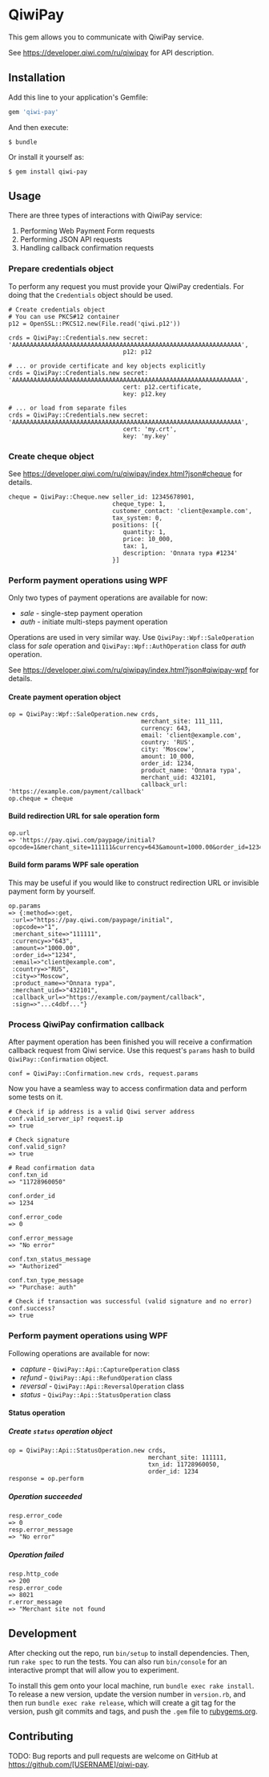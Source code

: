 # QiwiPay

This gem allows you to communicate with QiwiPay service.

See https://developer.qiwi.com/ru/qiwipay for API description.

## Installation

Add this line to your application's Gemfile:

```ruby
gem 'qiwi-pay'
```

And then execute:

    $ bundle

Or install it yourself as:

    $ gem install qiwi-pay


## Usage

There are three types of interactions with QiwiPay service:

1. Performing Web Payment Form requests
2. Performing JSON API requests
3. Handling callback confirmation requests

### Prepare credentials object
To perform any request you must provide your QiwiPay credentials. For doing that the `Credentials` object should be used.

```
# Create credentials object
# You can use PKCS#12 container
p12 = OpenSSL::PKCS12.new(File.read('qiwi.p12'))

crds = QiwiPay::Credentials.new secret: 'AAAAAAAAAAAAAAAAAAAAAAAAAAAAAAAAAAAAAAAAAAAAAAAAAAAAAAAAAAAAAAAA',
                                p12: p12

# ... or provide certificate and key objects explicitly
crds = QiwiPay::Credentials.new secret: 'AAAAAAAAAAAAAAAAAAAAAAAAAAAAAAAAAAAAAAAAAAAAAAAAAAAAAAAAAAAAAAAA',
                                cert: p12.certificate,
                                key: p12.key

# ... or load from separate files
crds = QiwiPay::Credentials.new secret: 'AAAAAAAAAAAAAAAAAAAAAAAAAAAAAAAAAAAAAAAAAAAAAAAAAAAAAAAAAAAAAAAA',
                                cert: 'my.crt',
                                key: 'my.key'
```

### Create cheque object

See https://developer.qiwi.com/ru/qiwipay/index.html?json#cheque for details.
```
cheque = QiwiPay::Cheque.new seller_id: 12345678901,
                             cheque_type: 1,
                             customer_contact: 'client@example.com',
                             tax_system: 0,
                             positions: [{
                                quantity: 1,
                                price: 10_000,
                                tax: 1,
                                description: 'Оплата тура #1234'
                             }]
```

### Perform payment operations using WPF
Only two types of payment operations are available for now:
* *sale* - single-step payment operation
* *auth* - initiate multi-steps payment operation

Operations are used in very similar way. Use `QiwiPay::Wpf::SaleOperation` class for *sale* operation and `QiwiPay::Wpf::AuthOperation` class for *auth* operation.

See https://developer.qiwi.com/ru/qiwipay/index.html?json#qiwipay-wpf for details.

#### Create payment operation object
```
op = QiwiPay::Wpf::SaleOperation.new crds,
                                     merchant_site: 111_111,
                                     currency: 643,
                                     email: 'client@example.com',
                                     country: 'RUS',
                                     city: 'Moscow',
                                     amount: 10_000,
                                     order_id: 1234,
                                     product_name: 'Оплата тура',
                                     merchant_uid: 432101,
                                     callback_url: 'https://example.com/payment/callback'
op.cheque = cheque
```

#### Build redirection URL for sale operation form
```
op.url
=> 'https://pay.qiwi.com/paypage/initial?opcode=1&merchant_site=111111&currency=643&amount=1000.00&order_id=1234&email=client@example.com&country=RUS&city=Moscow&product_name=%D0%9E%D0%BF%D0%BB%D0%B0%D1%82%D0%B0+%D1%82%D1%83%D1%80%D0%B0&merchant_uid=432101&callback_url=https%3A%2F%example.com%2Fpayment%2Fcallback&sign=...c4dbf...'
```

#### Build form params WPF sale operation
This may be useful if you would like to construct redirection URL or invisible payment form by yourself.
```
op.params
=> {:method=>:get,
 :url=>"https://pay.qiwi.com/paypage/initial",
 :opcode=>"1",
 :merchant_site=>"111111",
 :currency=>"643",
 :amount=>"1000.00",
 :order_id=>"1234",
 :email=>"client@example.com",
 :country=>"RUS",
 :city=>"Moscow",
 :product_name=>"Оплата тура",
 :merchant_uid=>"432101",
 :callback_url=>"https://example.com/payment/callback",
 :sign=>"...c4dbf..."}
```

### Process QiwiPay confirmation callback
After payment operation has been finished you will receive a confirmation callback request from Qiwi service. Use this request's `params` hash to build `QiwiPay::Confirmation` object.

```
conf = QiwiPay::Confirmation.new crds, request.params
```

Now you have a seamless way to access confirmation data and perform some tests on it.

```
# Check if ip address is a valid Qiwi server address
conf.valid_server_ip? request.ip
=> true

# Check signature
conf.valid_sign?
=> true

# Read confirmation data
conf.txn_id
=> "11728960050"

conf.order_id
=> 1234

conf.error_code
=> 0

conf.error_message
=> "No error"

conf.txn_status_message
=> "Authorized"

conf.txn_type_message
=> "Purchase: auth"

# Check if transaction was successful (valid signature and no error)
conf.success?
=> true
```

### Perform payment operations using WPF
Following operations are available for now:

* *capture* - `QiwiPay::Api::CaptureOperation` class
* *refund* - `QiwiPay::Api::RefundOperation` class
* *reversal* - `QiwiPay::Api::ReversalOperation` class
* *status* - `QiwiPay::Api::StatusOperation` class

#### Status operation
##### Create `status` operation object
```
op = QiwiPay::Api::StatusOperation.new crds,
                                       merchant_site: 111111,
                                       txn_id: 11728960050,
                                       order_id: 1234
response = op.perform
```

##### Operation succeeded
```
resp.error_code
=> 0
resp.error_message
=> "No error"
```

##### Operation failed
```
resp.http_code
=> 200
resp.error_code
=> 8021
r.error_message
=> "Merchant site not found
```



## Development

After checking out the repo, run `bin/setup` to install dependencies. Then, run `rake spec` to run the tests. You can also run `bin/console` for an interactive prompt that will allow you to experiment.

To install this gem onto your local machine, run `bundle exec rake install`. To release a new version, update the version number in `version.rb`, and then run `bundle exec rake release`, which will create a git tag for the version, push git commits and tags, and push the `.gem` file to [rubygems.org](https://rubygems.org).

## Contributing

TODO: Bug reports and pull requests are welcome on GitHub at https://github.com/[USERNAME]/qiwi-pay.
